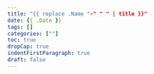 ```yaml
---
title: "{{ replace .Name "-" " " | title }}"
date: {{ .Date }}
tags: []
categories: [""]
toc: true
dropCap: true
indentFirstParagraph: true
draft: false
---
```

